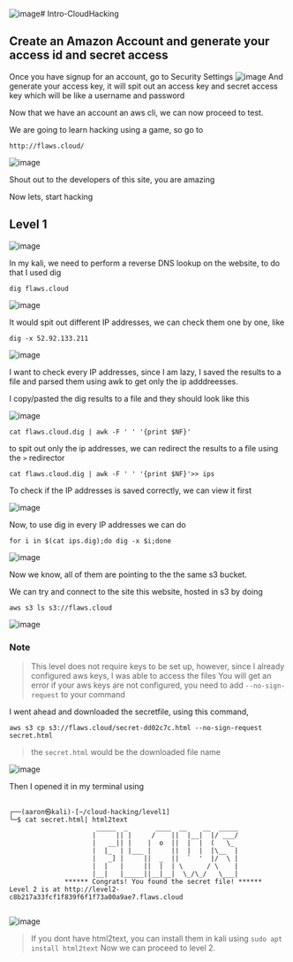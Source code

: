 ![image](https://github.com/user-attachments/assets/f19b25a9-a83a-47b8-b57c-b50e36369885)# Intro-CloudHacking

## Create an Amazon Account and generate your access id and secret access

Once you have signup for an account, go to Security Settings
![image](https://github.com/user-attachments/assets/fc4e09cc-19d6-4b96-8bcb-675a03372618)
 And generate your access key, it will spit out an access key and secret access key which will be like a username and password

Now that we have an account an aws cli, we can now proceed to test.

We are going to learn hacking using a game,  so go to 

```
http://flaws.cloud/
```

![image](https://github.com/user-attachments/assets/27e4ec27-430e-46ed-8dfc-7103ec76b24c)


Shout out to the developers of this site, you are amazing

Now lets, start hacking

## Level 1 

![image](https://github.com/user-attachments/assets/480a4f26-646e-42ff-9732-86f4d22dc4aa)

In my kali, we need to perform a reverse DNS lookup on the website, to do that I used dig 

```
dig flaws.cloud
```
![image](https://github.com/user-attachments/assets/12bc6e7f-8ec4-4262-af01-9d9e4e9b9403)

It would spit out different IP addresses, we can check them one by one,  like

```
dig -x 52.92.133.211
```

![image](https://github.com/user-attachments/assets/e938f79b-bc80-4e0c-b1ee-edc6f380f67d)

I want to check every IP addresses, since I am lazy, I saved the results to a file and parsed them using awk to get only the ip adddreesses.

I copy/pasted the dig results to a file and they should look like this

![image](https://github.com/user-attachments/assets/025df057-1006-4a09-b194-a4a0615f9031)


```
cat flaws.cloud.dig | awk -F ' ' '{print $NF}'

```

to spit out only the ip addresses, we can redirect the results to a file using the ```>``` redirector

```
cat flaws.cloud.dig | awk -F ' ' '{print $NF}'>> ips

```
To check if the IP addresses is saved correctly, we can view it first

![image](https://github.com/user-attachments/assets/e529bab4-74fd-4341-a341-c796227cfb1d)


Now, to use dig in every IP addresses we can do

```
for i in $(cat ips.dig);do dig -x $i;done
```

![image](https://github.com/user-attachments/assets/0ec487af-b7d8-4115-9bca-2dde0572d9d6)

Now we know, all of them are pointing to the the same s3 bucket.

We can try and connect to the site this website, hosted in s3 by doing

```
aws s3 ls s3://flaws.cloud
```
![image](https://github.com/user-attachments/assets/5b5d4dd2-3ec0-46b0-ae7c-10c2cc549c20)


### Note
> This level does not require keys to be set up, however, since I already configured aws keys, I was able to access the files
> You will  get an error if your aws keys are not configured, you need to add ```--no-sign-request``` to your command

I went ahead and downloaded the secretfile, using this command, 

```
aws s3 cp s3://flaws.cloud/secret-dd02c7c.html --no-sign-request secret.html
```
> the `secret.html` would be the downloaded file name

![image](https://github.com/user-attachments/assets/6269c66e-0264-492b-9746-93ce7c61e3a2)

Then I opened it in my terminal using

```
                                                                                                                                                                 
┌──(aaron㉿kali)-[~/cloud-hacking/level1]
└─$ cat secret.html| html2text
                      _____  _       ____  __    __  _____
                     |     || |     /    ||  |__|  |/ ___/
                     |   __|| |    |  o  ||  |  |  (   \_
                     |  |_  | |___ |     ||  |  |  |\__  |
                     |   _] |     ||  _  ||  `  '  |/  \ |
                     |  |   |     ||  |  | \      / \    |
                     |__|   |_____||__|__|  \_/\_/   \___|
              ****** Congrats! You found the secret file! ******
Level 2 is at http://level2-c8b217a33fcf1f839f6f1f73a00a9ae7.flaws.cloud
                                                                              
```
![image](https://github.com/user-attachments/assets/1e42a11b-5730-4d6d-ae14-5f25b97f1aed)

> If you dont have html2text, you can install them in kali using
> ```sudo apt install html2text```
Now we can proceed to level 2. 
